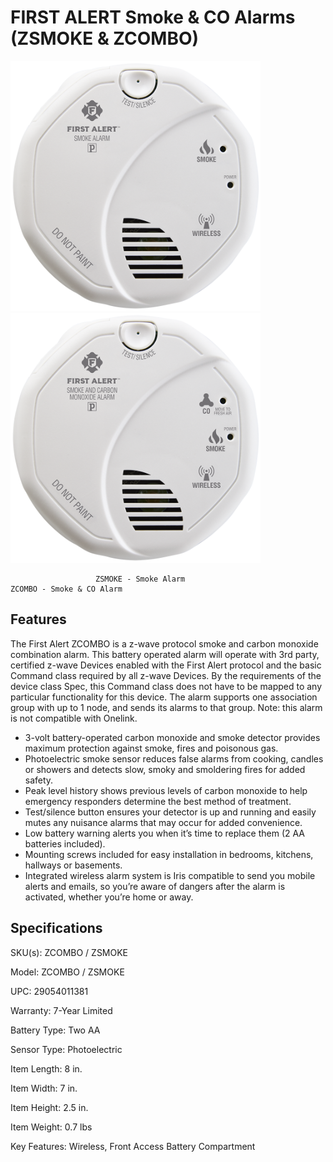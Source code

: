 # FIRST ALERT Smoke & CO Alarms (ZSMOKE & ZCOMBO)

<img src="https://raw.githubusercontent.com/castlecole/customdevices/master/ZSMOKE_Front.png" width="400"><img src="https://raw.githubusercontent.com/castlecole/customdevices/master/ZCOMBO-G_Front.png" width="400">

                       ZSMOKE - Smoke Alarm                          ZCOMBO - Smoke & CO Alarm

## Features

The First Alert ZCOMBO is a z-wave protocol smoke and carbon monoxide combination alarm. This battery operated alarm will operate with 3rd party, certified z-wave Devices enabled with the First Alert protocol and the basic Command class required by all z-wave Devices. By the requirements of the device class Spec, this Command class does not have to be mapped to any particular functionality for this device. The alarm supports one association group with up to 1 node, and sends its alarms to that group. Note: this alarm is not compatible with Onelink.

* 3-volt battery-operated carbon monoxide and smoke detector provides maximum protection against smoke, fires and poisonous gas.
* Photoelectric smoke sensor reduces false alarms from cooking, candles or showers and detects slow, smoky and smoldering fires for added safety.
* Peak level history shows previous levels of carbon monoxide to help emergency responders determine the best method of treatment.
* Test/silence button ensures your detector is up and running and easily mutes any nuisance alarms that may occur for added convenience.
* Low battery warning alerts you when it’s time to replace them (2 AA batteries included).
* Mounting screws included for easy installation in bedrooms, kitchens, hallways or basements.
* Integrated wireless alarm system is Iris compatible to send you mobile alerts and emails, so you’re aware of dangers after the alarm is activated, whether you’re home or away.

## Specifications

SKU(s):       ZCOMBO / ZSMOKE

Model:        ZCOMBO / ZSMOKE

UPC:          29054011381

Warranty:     7-Year Limited

Battery Type: Two AA

Sensor Type:  Photoelectric

Item Length:  8 in.

Item Width:   7 in.

Item Height:  2.5 in.

Item Weight:  0.7 lbs

Key Features: Wireless, Front Access Battery Compartment

